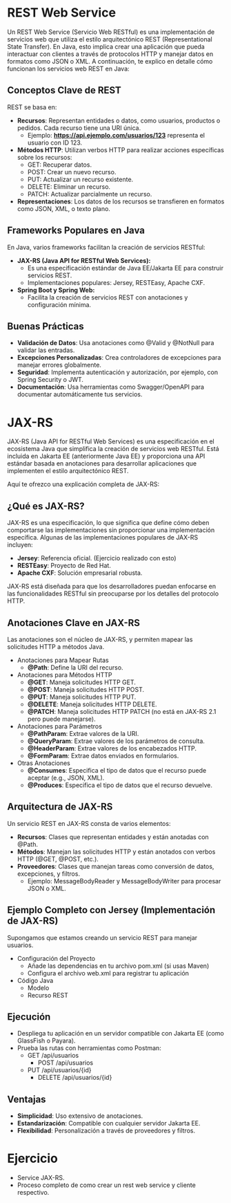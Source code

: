 # REST Web Service

Un REST Web Service (Servicio Web RESTful) es una implementación de servicios web que utiliza el estilo 
arquitectónico REST (Representational State Transfer). 
En Java, esto implica crear una aplicación que pueda interactuar con clientes a través de protocolos HTTP y 
manejar datos en formatos como JSON o XML. 
A continuación, te explico en detalle cómo funcionan los servicios web REST en Java:

## Conceptos Clave de REST
REST se basa en:
- **Recursos**: Representan entidades o datos, como usuarios, productos o pedidos. Cada recurso tiene una URI única.
	- Ejemplo: **https://api.ejemplo.com/usuarios/123** representa el usuario con ID 123.
- **Métodos HTTP**: Utilizan verbos HTTP para realizar acciones específicas sobre los recursos:
	- GET: Recuperar datos.
	- POST: Crear un nuevo recurso.
	- PUT: Actualizar un recurso existente.
	- DELETE: Eliminar un recurso.
	- PATCH: Actualizar parcialmente un recurso.
- **Representaciones**: Los datos de los recursos se transfieren en formatos como JSON, XML, o texto plano.

## Frameworks Populares en Java
En Java, varios frameworks facilitan la creación de servicios RESTful:
- **JAX-RS (Java API for RESTful Web Services):**
	- Es una especificación estándar de Java EE/Jakarta EE para construir servicios REST.
	- Implementaciones populares: Jersey, RESTEasy, Apache CXF.
- **Spring Boot y Spring Web:**
	- Facilita la creación de servicios REST con anotaciones y configuración mínima.

## Buenas Prácticas
- **Validación de Datos**: Usa anotaciones como @Valid y @NotNull para validar las entradas.
- **Excepciones Personalizadas**: Crea controladores de excepciones para manejar errores globalmente.
- **Seguridad**: Implementa autenticación y autorización, por ejemplo, con Spring Security o JWT.
- **Documentación**: Usa herramientas como Swagger/OpenAPI para documentar automáticamente tus servicios.

# JAX-RS
JAX-RS (Java API for RESTful Web Services) es una especificación en el ecosistema Java que simplifica la creación de servicios web RESTful. 
Está incluida en Jakarta EE (anteriormente Java EE) y proporciona una API estándar basada en anotaciones para desarrollar aplicaciones que 
implementen el estilo arquitectónico REST.

Aquí te ofrezco una explicación completa de JAX-RS:

## ¿Qué es JAX-RS?
JAX-RS es una especificación, lo que significa que define cómo deben comportarse las implementaciones sin proporcionar una implementación específica. 
Algunas de las implementaciones populares de JAX-RS incluyen:
- **Jersey**: Referencia oficial. (Ejercicio realizado con esto)
- **RESTEasy**: Proyecto de Red Hat.
- **Apache CXF**: Solución empresarial robusta.

JAX-RS está diseñada para que los desarrolladores puedan enfocarse en las funcionalidades RESTful sin preocuparse por los detalles del protocolo HTTP.

## Anotaciones Clave en JAX-RS
Las anotaciones son el núcleo de JAX-RS, y permiten mapear las solicitudes HTTP a métodos Java.

- Anotaciones para Mapear Rutas
	- **@Path**: Define la URI del recurso.
- Anotaciones para Métodos HTTP
	- **@GET**: Maneja solicitudes HTTP GET.
	- **@POST**: Maneja solicitudes HTTP POST.
	- **@PUT**: Maneja solicitudes HTTP PUT.
	- **@DELETE**: Maneja solicitudes HTTP DELETE.
	- **@PATCH**: Maneja solicitudes HTTP PATCH (no está en JAX-RS 2.1 pero puede manejarse).
- Anotaciones para Parámetros
	- **@PathParam**: Extrae valores de la URI.
	- **@QueryParam**: Extrae valores de los parámetros de consulta.
	- **@HeaderParam**: Extrae valores de los encabezados HTTP.
	- **@FormParam**: Extrae datos enviados en formularios.
- Otras Anotaciones
	- **@Consumes**: Especifica el tipo de datos que el recurso puede aceptar (e.g., JSON, XML).
	- **@Produces**: Especifica el tipo de datos que el recurso devuelve.

## Arquitectura de JAX-RS
Un servicio REST en JAX-RS consta de varios elementos:
- **Recursos**: Clases que representan entidades y están anotadas con @Path.
- **Métodos**: Manejan las solicitudes HTTP y están anotados con verbos HTTP (@GET, @POST, etc.).
- **Proveedores**: Clases que manejan tareas como conversión de datos, excepciones, y filtros.
	- Ejemplo: MessageBodyReader y MessageBodyWriter para procesar JSON o XML.

## Ejemplo Completo con Jersey (Implementación de JAX-RS)
Supongamos que estamos creando un servicio REST para manejar usuarios.
- Configuración del Proyecto
	- Añade las dependencias en tu archivo pom.xml (si usas Maven)
	- Configura el archivo web.xml para registrar tu aplicación
- Código Java
	- Modelo
	- Recurso REST

## Ejecución
- Despliega tu aplicación en un servidor compatible con Jakarta EE (como GlassFish o Payara).
- Prueba las rutas con herramientas como Postman:
	- GET /api/usuarios
    	- POST /api/usuarios
	- PUT /api/usuarios/{id}
    	- DELETE /api/usuarios/{id}

## Ventajas
- **Simplicidad**: Uso extensivo de anotaciones.
- **Estandarización**: Compatible con cualquier servidor Jakarta EE.
- **Flexibilidad**: Personalización a través de proveedores y filtros.

# Ejercicio
- Service JAX-RS.
- Proceso completo de como crear un rest web service y cliente respectivo.

